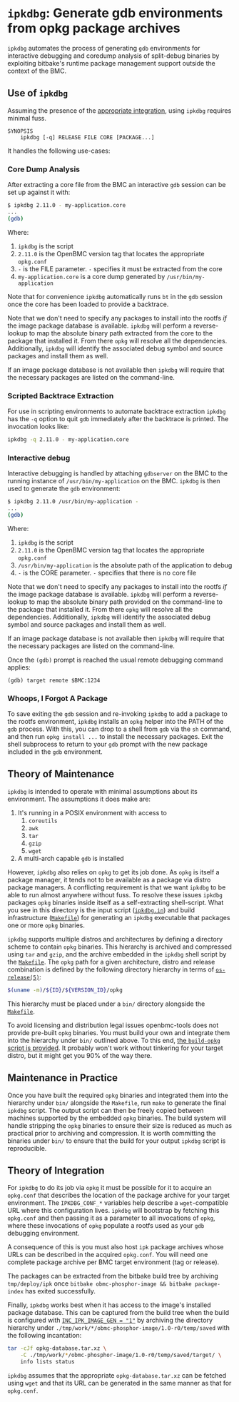 # `ipkdbg`: Generate gdb environments from opkg package archives

`ipkdbg` automates the process of generating `gdb` environments for interactive
debugging and coredump analysis of split-debug binaries by exploiting bitbake's
runtime package management support outside the context of the BMC.

## Use of `ipkdbg`

Assuming the presence of the [appropriate integration](#theory-of-integration),
using `ipkdbg` requires minimal fuss.

```text
SYNOPSIS
    ipkdbg [-q] RELEASE FILE CORE [PACKAGE...]
```

It handles the following use-cases:

### Core Dump Analysis

After extracting a core file from the BMC an interactive `gdb` session can be
set up against it with:

```sh
$ ipkdbg 2.11.0 - my-application.core
...
(gdb)
```

Where:

1. `ipkdbg` is the script
2. `2.11.0` is the OpenBMC version tag that locates the appropriate `opkg.conf`
3. `-` is the FILE parameter. `-` specifies it must be extracted from the core
4. `my-application.core` is a core dump generated by `/usr/bin/my-application`

Note that for convenience `ipkdbg` automatically runs `bt` in the `gdb` session
once the core has been loaded to provide a backtrace.

Note that we don't need to specify any packages to install into the rootfs _if_
the image package database is available. `ipkdbg` will perform a reverse-lookup
to map the absolute binary path extracted from the core to the package that
installed it. From there `opkg` will resolve all the dependencies. Additionally,
`ipkdbg` will identify the associated debug symbol and source packages and
install them as well.

If an image package database is not available then `ipkdbg` will require that
the necessary packages are listed on the command-line.

### Scripted Backtrace Extraction

For use in scripting environments to automate backtrace extraction `ipkdbg` has
the `-q` option to quit `gdb` immediately after the backtrace is printed. The
invocation looks like:

```sh
ipkdbg -q 2.11.0 - my-application.core
```

### Interactive debug

Interactive debugging is handled by attaching `gdbserver` on the BMC to the
running instance of `/usr/bin/my-application` on the BMC. `ipkdbg` is then used
to generate the `gdb` environment:

```sh
$ ipkdbg 2.11.0 /usr/bin/my-application -
...
(gdb)
```

Where:

1. `ipkdbg` is the script
2. `2.11.0` is the OpenBMC version tag that locates the appropriate `opkg.conf`
3. `/usr/bin/my-application` is the absolute path of the application to debug
4. `-` is the CORE parameter. `-` specifies that there is no core file

Note that we don't need to specify any packages to install into the rootfs _if_
the image package database is available. `ipkdbg` will perform a reverse-lookup
to map the absolute binary path provided on the command-line to the package that
installed it. From there `opkg` will resolve all the dependencies. Additionally,
`ipkdbg` will identify the associated debug symbol and source packages and
install them as well.

If an image package database is not available then `ipkdbg` will require that
the necessary packages are listed on the command-line.

Once the `(gdb)` prompt is reached the usual remote debugging command applies:

```text
(gdb) target remote $BMC:1234
```

### Whoops, I Forgot A Package

To save exiting the `gdb` session and re-invoking `ipkdbg` to add a package to
the rootfs environment, `ipkdbg` installs an `opkg` helper into the PATH of the
`gdb` process. With this, you can drop to a shell from `gdb` via the `sh`
command, and then run `opkg install ...` to install the necessary packages. Exit
the shell subprocess to return to your `gdb` prompt with the new package
included in the `gdb` environment.

## Theory of Maintenance

`ipkdbg` is intended to operate with minimal assumptions about its environment.
The assumptions it does make are:

1. It's running in a POSIX environment with access to
   1. `coreutils`
   2. `awk`
   3. `tar`
   4. `gzip`
   5. `wget`
2. A multi-arch capable `gdb` is installed

However, `ipkdbg` also relies on `opkg` to get its job done. As `opkg` is itself
a package manager, it tends not to be available as a package via distro package
managers. A conflicting requirement is that we want `ipkdbg` to be able to run
almost anywhere without fuss. To resolve these issues `ipkdbg` packages `opkg`
binaries inside itself as a self-extracting shell-script. What you see in this
directory is the input script ([`ipkdbg.in`](ipkdbg.in)) and build
infrastructure ([`Makefile`](Makefile)) for generating an `ipkdbg` executable
that packages one or more `opkg` binaries.

`ipkdbg` supports multiple distros and architectures by defining a directory
scheme to contain `opkg` binaries. This hierarchy is archived and compressed
using `tar` and `gzip`, and the archive embedded in the `ipkdbg` shell script by
the [`Makefile`](Makefile). The `opkg` path for a given architecture, distro and
release combination is defined by the following directory hierarchy in terms of
[`os-release(5)`][os-release]:

[os-release]:
  https://www.man7.org/linux/man-pages/man5/os-release.5.html#OPTIONS

```sh
$(uname -m)/${ID}/${VERSION_ID}/opkg
```

This hierarchy must be placed under a `bin/` directory alongside the
[`Makefile`](Makefile).

To avoid licensing and distribution legal issues openbmc-tools does not provide
pre-built `opkg` binaries. You must build your own and integrate them into the
hierarchy under `bin/` outlined above. To this end,
[the `build-opkg` script is provided](build-opkg). It probably won't work
without tinkering for your target distro, but it might get you 90% of the way
there.

## Maintenance in Practice

Once you have built the required `opkg` binaries and integrated them into the
hierarchy under `bin/` alongside the `Makefile`, run `make` to generate the
final `ipkdbg` script. The output script can then be freely copied between
machines supported by the embedded `opkg` binaries. The build system will handle
stripping the `opkg` binaries to ensure their size is reduced as much as
practical prior to archiving and compression. It is worth committing the
binaries under `bin/` to ensure that the build for your output `ipkdbg` script
is reproducible.

## Theory of Integration

For `ipkdbg` to do its job via `opkg` it must be possible for it to acquire an
`opkg.conf` that describes the location of the package archive for your target
environment. The `IPKDBG_CONF_*` variables help describe a `wget`-compatible URL
where this configuration lives. `ipkdbg` will bootstrap by fetching this
`opkg.conf` and then passing it as a parameter to all invocations of `opkg`,
where these invocations of `opkg` populate a rootfs used as your `gdb` debugging
environment.

A consequence of this is you must also host `ipk` package archives whose URLs
can be described in the acquired `opkg.conf`. You will need one complete package
archive per BMC target environment (tag or release).

The packages can be extracted from the bitbake build tree by archiving
`tmp/deploy/ipk` once `bitbake obmc-phosphor-image && bitbake package-index` has
exited successfully.

Finally, `ipkdbg` works best when it has access to the image's installed package
database. This can be captured from the build tree when the build is configured
with [`INC_IPK_IMAGE_GEN = "1"`][incremental-builds] by archiving the directory
hierarchy under `./tmp/work/*/obmc-phosphor-image/1.0-r0/temp/saved` with the
following incantation:

```sh
tar -cJf opkg-database.tar.xz \
    -C ./tmp/work/*/obmc-phosphor-image/1.0-r0/temp/saved/target/ \
    info lists status
```

`ipkdbg` assumes that the appropriate `opkg-database.tar.xz` can be fetched
using `wget` and that its URL can be generated in the same manner as that for
`opkg.conf`.

[incremental-builds]:
  https://git.openembedded.org/openembedded-core/commit/?id=adf587e55c0f9bc74f0bef415273c937401baebb
